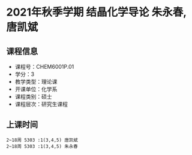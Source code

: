 # 2021年秋季学期 结晶化学导论 朱永春, 唐凯斌






## 课程信息

- 课程号：CHEM6001P.01
- 学分：3
- 教学类型：理论课
- 开课单位：化学系
- 课程类别：硕士
- 课程层次：研究生课程

## 上课时间

```
2~18周 5303 :1(3,4,5) 唐凯斌
2~18周 5303 :1(3,4,5) 朱永春
```

